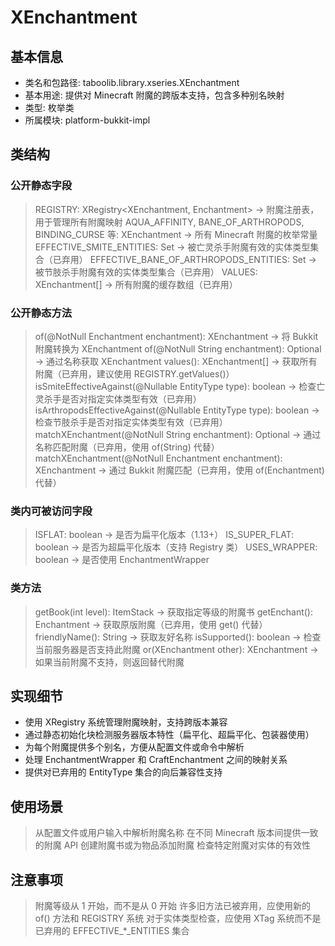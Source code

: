 # XEnchantment

## 基本信息
- 类名和包路径: taboolib.library.xseries.XEnchantment
- 基本用途: 提供对 Minecraft 附魔的跨版本支持，包含多种别名映射
- 类型: 枚举类
- 所属模块: platform-bukkit-impl

## 类结构

### 公开静态字段
> REGISTRY: XRegistry<XEnchantment, Enchantment> -> 附魔注册表，用于管理所有附魔映射
> AQUA_AFFINITY, BANE_OF_ARTHROPODS, BINDING_CURSE 等: XEnchantment -> 所有 Minecraft 附魔的枚举常量
> EFFECTIVE_SMITE_ENTITIES: Set<EntityType> -> 被亡灵杀手附魔有效的实体类型集合（已弃用）
> EFFECTIVE_BANE_OF_ARTHROPODS_ENTITIES: Set<EntityType> -> 被节肢杀手附魔有效的实体类型集合（已弃用）
> VALUES: XEnchantment[] -> 所有附魔的缓存数组（已弃用）

### 公开静态方法
> of(@NotNull Enchantment enchantment): XEnchantment -> 将 Bukkit 附魔转换为 XEnchantment
> of(@NotNull String enchantment): Optional<XEnchantment> -> 通过名称获取 XEnchantment
> values(): XEnchantment[] -> 获取所有附魔（已弃用，建议使用 REGISTRY.getValues()）
> isSmiteEffectiveAgainst(@Nullable EntityType type): boolean -> 检查亡灵杀手是否对指定实体类型有效（已弃用）
> isArthropodsEffectiveAgainst(@Nullable EntityType type): boolean -> 检查节肢杀手是否对指定实体类型有效（已弃用）
> matchXEnchantment(@NotNull String enchantment): Optional<XEnchantment> -> 通过名称匹配附魔（已弃用，使用 of(String) 代替）
> matchXEnchantment(@NotNull Enchantment enchantment): XEnchantment -> 通过 Bukkit 附魔匹配（已弃用，使用 of(Enchantment) 代替）

### 类内可被访问字段
> ISFLAT: boolean -> 是否为扁平化版本（1.13+）
> IS_SUPER_FLAT: boolean -> 是否为超扁平化版本（支持 Registry 类）
> USES_WRAPPER: boolean -> 是否使用 EnchantmentWrapper

### 类方法
> getBook(int level): ItemStack -> 获取指定等级的附魔书
> getEnchant(): Enchantment -> 获取原版附魔（已弃用，使用 get() 代替）
> friendlyName(): String -> 获取友好名称
> isSupported(): boolean -> 检查当前服务器是否支持此附魔
> or(XEnchantment other): XEnchantment -> 如果当前附魔不支持，则返回替代附魔

## 实现细节
- 使用 XRegistry 系统管理附魔映射，支持跨版本兼容
- 通过静态初始化块检测服务器版本特性（扁平化、超扁平化、包装器使用）
- 为每个附魔提供多个别名，方便从配置文件或命令中解析
- 处理 EnchantmentWrapper 和 CraftEnchantment 之间的映射关系
- 提供对已弃用的 EntityType 集合的向后兼容性支持

## 使用场景
> 从配置文件或用户输入中解析附魔名称
> 在不同 Minecraft 版本间提供一致的附魔 API
> 创建附魔书或为物品添加附魔
> 检查特定附魔对实体的有效性

## 注意事项
> 附魔等级从 1 开始，而不是从 0 开始
> 许多旧方法已被弃用，应使用新的 of() 方法和 REGISTRY 系统
> 对于实体类型检查，应使用 XTag 系统而不是已弃用的 EFFECTIVE_*_ENTITIES 集合

